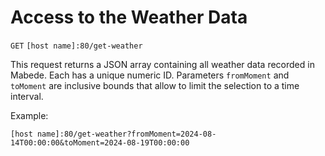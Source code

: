 # Access to the Weather Data

`GET` `[host name]:80/get-weather`

This request returns a JSON array containing all weather data recorded in
Mabede.
Each has a unique numeric ID.
Parameters `fromMoment` and `toMoment` are inclusive bounds that allow to limit
the selection to a time interval.

Example:
```
[host name]:80/get-weather?fromMoment=2024-08-14T00:00:00&toMoment=2024-08-19T00:00:00
```
